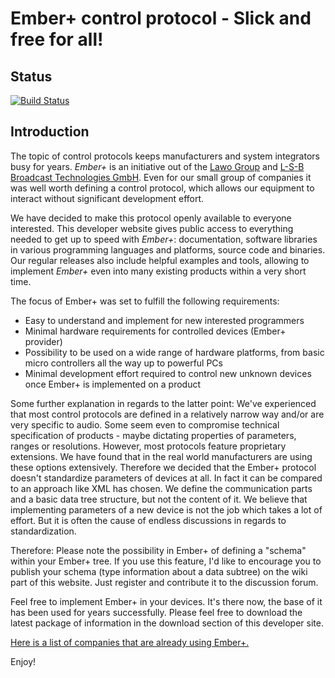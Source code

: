 
# Ember+ control protocol - Slick and free for all! #

## Status
[![Build Status](https://travis-ci.org/Lawo/ember-plus.svg?branch=master)](https://travis-ci.org/Lawo/ember-plus)

## Introduction

The topic of control protocols keeps manufacturers and system integrators busy for years. _Ember+_ is an initiative out of the [Lawo Group](http://www.lawo.com/) and [L-S-B Broadcast Technologies GmbH](http://www.l-s-b.de). Even for our small group of companies it was well worth defining a control protocol, which allows our equipment to interact without significant development effort.

We have decided to make this protocol openly available to everyone interested. This developer website gives public access to everything needed to get up to speed with _Ember+_: documentation, software libraries in various programming languages and platforms, source code and binaries. Our regular releases also include helpful examples and tools, allowing to implement _Ember+_ even into many existing products within a very short time.

The focus of Ember+ was set to fulfill the following requirements:
  * Easy to understand and implement for new interested programmers
  * Minimal hardware requirements for controlled devices (Ember+ provider)
  * Possibility to be used on a wide range of hardware platforms, from basic micro controllers all the way up to powerful PCs
  * Minimal development effort required to control new unknown devices once Ember+ is implemented on a product

Some further explanation in regards to the latter point: We've experienced that most control protocols are defined in a relatively narrow way and/or are very specific to audio. Some seem even to compromise technical specification of products - maybe dictating properties of parameters, ranges or resolutions. However, most protocols feature proprietary extensions. We have found that in the real world manufacturers are using these options extensively. Therefore we decided that the Ember+ protocol doesn't standardize parameters of devices at all. In fact it can be compared to an approach like XML has chosen. We define the communication parts and a basic data tree structure, but not the content of it. We believe that implementing parameters of a new device is not the job which takes a lot of effort. But it is often the cause of endless discussions in regards to standardization.

Therefore: Please note the possibility in Ember+ of defining a "schema" within your Ember+ tree. If you use this feature, I'd like to encourage you to publish your schema (type information about a data subtree) on the wiki part of this website. Just register and contribute it to the discussion forum.

Feel free to implement Ember+ in your devices. It's there now, the base of it has been used for years successfully. Please feel free to download the latest package of information in the download section of this developer site.

[Here is a list of companies that are already using Ember+.](../../wiki/Companies)

Enjoy!

